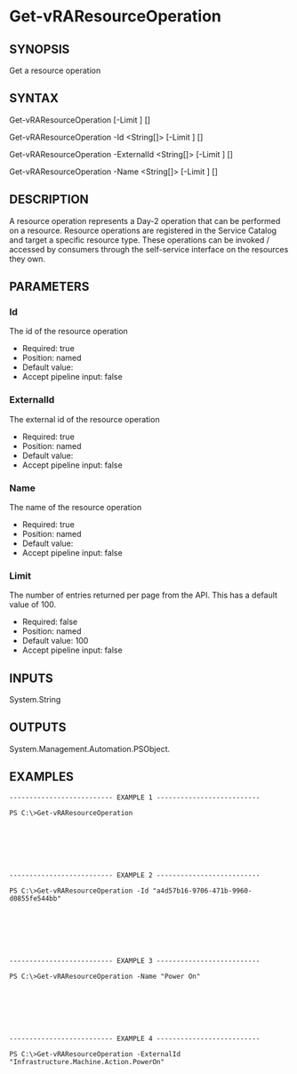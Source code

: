 # Get-vRAResourceOperation

## SYNOPSIS
    
Get a resource operation

## SYNTAX
 Get-vRAResourceOperation [-Limit <String>] [<CommonParameters>] Get-vRAResourceOperation -Id <String[]> [-Limit <String>] [<CommonParameters>] Get-vRAResourceOperation -ExternalId <String[]> [-Limit <String>] [<CommonParameters>] Get-vRAResourceOperation -Name <String[]> [-Limit <String>] [<CommonParameters>]    

## DESCRIPTION

A resource operation represents a Day-2 operation that can be performed on a resource. 
Resource operations are registered in the Service Catalog and target a specific resource type. 
These operations can be invoked / accessed by consumers through the self-service interface on the resources they own.

## PARAMETERS


### Id

The id of the resource operation

* Required: true
* Position: named
* Default value: 
* Accept pipeline input: false

### ExternalId

The external id of the resource operation

* Required: true
* Position: named
* Default value: 
* Accept pipeline input: false

### Name

The name of the resource operation

* Required: true
* Position: named
* Default value: 
* Accept pipeline input: false

### Limit

The number of entries returned per page from the API. This has a default value of 100.

* Required: false
* Position: named
* Default value: 100
* Accept pipeline input: false

## INPUTS

System.String

## OUTPUTS

System.Management.Automation.PSObject.

## EXAMPLES
```
-------------------------- EXAMPLE 1 --------------------------

PS C:\>Get-vRAResourceOperation







-------------------------- EXAMPLE 2 --------------------------

PS C:\>Get-vRAResourceOperation -Id "a4d57b16-9706-471b-9960-d0855fe544bb"







-------------------------- EXAMPLE 3 --------------------------

PS C:\>Get-vRAResourceOperation -Name "Power On"







-------------------------- EXAMPLE 4 --------------------------

PS C:\>Get-vRAResourceOperation -ExternalId "Infrastructure.Machine.Action.PowerOn"
```

